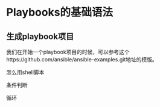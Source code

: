 # Playbooks的基础语法

## 生成playbook项目

我们在开始一个playbook项目的时候，可以参考这个https://github.com/ansible/ansible-examples.git地址的模版。





怎么用shell脚本

条件判断

循环

